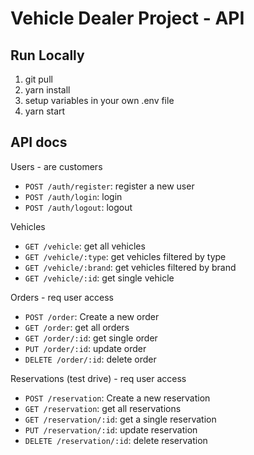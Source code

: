 # Vehicle Dealer Project - API

## Run Locally

1. git pull
2. yarn install
3. setup variables in your own .env file
4. yarn start

## API docs

Users - are customers

- `POST /auth/register`: register a new user
- `POST /auth/login`: login
- `POST /auth/logout`: logout

Vehicles

- `GET /vehicle`: get all vehicles
- `GET /vehicle/:type`: get vehicles filtered by type
- `GET /vehicle/:brand`: get vehicles filtered by brand
- `GET /vehicle/:id`: get single vehicle

Orders - req user access

- `POST /order`: Create a new order
- `GET /order`: get all orders
- `GET /order/:id`: get single order
- `PUT /order/:id`: update order
- `DELETE /order/:id`: delete order

Reservations (test drive) - req user access

- `POST /reservation`: Create a new reservation
- `GET /reservation`: get all reservations
- `GET /reservation/:id`: get a single reservation
- `PUT /reservation/:id`: update reservation
- `DELETE /reservation/:id`: delete reservation
